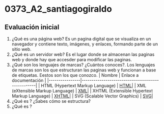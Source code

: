 # 0373_A2_santiagogiraldo
## Evaluación inicial
1. ¿Qué es una página web?
Es un pagina digital que se visualiza en un navegador y contiene texto, imágenes, y enlaces, formando parte de un sitio web.
2. ¿Qué es un servidor web?
Es el lugar donde se almacenan las paginas web y donde hay que accesder para modificar las paginas.
3. ¿Qué son los lenguajes de marcas? ¿Cuántos conoces?. 
Los lenguajes de marcas son los que estructuran las paginas web y funcionan a base de etiquetas. Eestos son los que conozco.
| Nombre         | Enlace a documentación                            |
|----------------|---------------------------------------------------|
| HTML (Hypertext Markup Language) | [HTML](https://developer.mozilla.org/en-US/docs/Web/HTML)|
| XML (eXtensible Markup Language) | [XML](https://www.w3.org/XML/)|
| XHTML (Extensible Hypertext Markup Language) | [XHTML](https://www.w3.org/TR/xhtml1/)|
| SVG (Scalable Vector Graphics)   | [SVG](https://www.w3.org/Graphics/SVG/)|
4. ¿Qué es <HTML> ? ¿Sabes cómo se estructura?
5. ¿Qué es <CSS>?